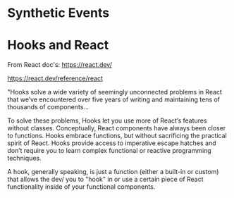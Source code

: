 # Synthetic Events


# Hooks and React

From React doc's: https://react.dev/

https://react.dev/reference/react

"Hooks solve a wide variety of seemingly unconnected 
problems in React that we’ve encountered over five years 
of writing and maintaining tens of thousands of components...

To solve these problems, Hooks let you use more of React’s 
features without classes. Conceptually, React components 
have always been closer to functions. Hooks embrace functions, 
but without sacrificing the practical spirit of React. 
Hooks provide access to imperative escape hatches 
and don’t require you to learn complex functional or 
reactive programming techniques.

A hook, generally speaking, is just a function (either a built-in or custom)
that allows the dev/ you to "hook" in or use a certain piece of
React functionality inside of your functional components.